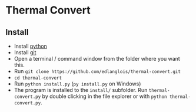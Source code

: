 # Thermal Convert
## Install
* Install [python](https://www.python.org/downloads/)
* Install [git](https://git-scm.com/downloads)
* Open a terminal / command window from the folder where you want this.
* Run `git clone https://github.com/edlanglois/thermal-convert.git`
* `cd thermal-convert`
* Run `python install.py` (`py install.py` on Windows)
* The program is installed to the `install/` subfolder.
  Run `thermal-convert.py` by double clicking in the file explorer
  or with `python thermal-convert.py`.

